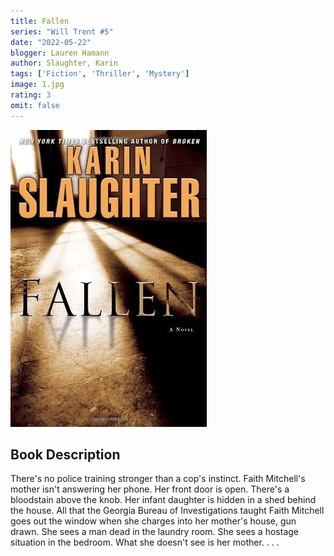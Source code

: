 ```yaml
---
title: Fallen
series: "Will Trent #5"
date: "2022-05-22"
blogger: Lauren Hamann
author: Slaughter, Karin
tags: ['Fiction', 'Thriller', 'Mystery']
image: 1.jpg
rating: 3
omit: false
---
```


![Book Cover](1.jpg)


## Book Description

There's no police training stronger than a cop's instinct. Faith Mitchell's mother isn't answering her phone. Her front door is open. There's a bloodstain above the knob. Her infant daughter is hidden in a shed behind the house. All that the Georgia Bureau of Investigations taught Faith Mitchell goes out the window when she charges into her mother's house, gun drawn. She sees a man dead in the laundry room. She sees a hostage situation in the bedroom. What she doesn't see is her mother. . . .
